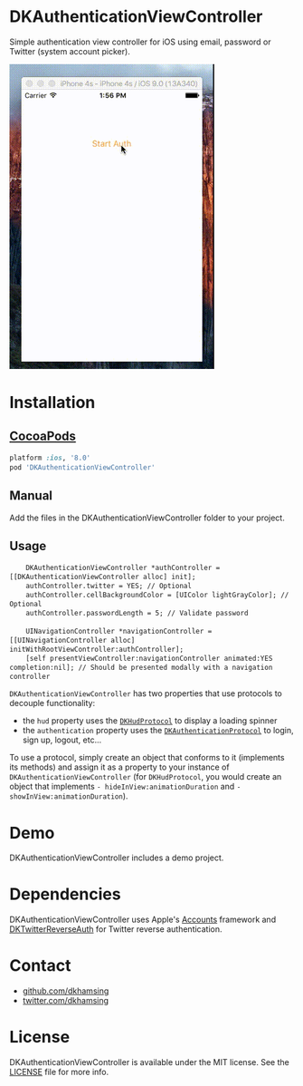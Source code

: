 # DKAuthenticationViewController

Simple authentication view controller for iOS using email, password or Twitter (system account picker).

![](Assets/demo.gif)

# Installation

## [CocoaPods](https://cocoapods.org/)

``` ruby
platform :ios, '8.0'
pod 'DKAuthenticationViewController'
```

## Manual

Add the files in the DKAuthenticationViewController folder to your project.

## Usage

``` objc
    DKAuthenticationViewController *authController = [[DKAuthenticationViewController alloc] init];
    authController.twitter = YES; // Optional
    authController.cellBackgroundColor = [UIColor lightGrayColor]; // Optional
    authController.passwordLength = 5; // Validate password 
    
    UINavigationController *navigationController = [[UINavigationController alloc] initWithRootViewController:authController];
    [self presentViewController:navigationController animated:YES completion:nil]; // Should be presented modally with a navigation controller
```

`DKAuthenticationViewController` has two properties that use protocols to decouple functionality:
- the `hud` property uses the [`DKHudProtocol`](https://github.com/dkhamsing/DKAuthenticationViewController/blob/master/DKAuthenticationViewController/DKHudProtocol.h) to display a loading spinner
- the `authentication` property uses the [`DKAuthenticationProtocol`](https://github.com/dkhamsing/DKAuthenticationViewController/blob/master/DKAuthenticationViewController/DKAuthenticationProtocol.h) to login, sign up, logout, etc...

To use a protocol, simply create an object that conforms to it (implements its methods) and assign it as a property to your instance of `DKAuthenticationViewController` (for `DKHudProtocol`, you would create an object that implements `- hideInView:animationDuration` and `- showInView:animationDuration`).

# Demo

DKAuthenticationViewController includes a demo project.

# Dependencies

DKAuthenticationViewController uses Apple's [Accounts](https://developer.apple.com/library/prerelease/ios/documentation/Accounts/Reference/AccountsFrameworkRef/index.html) framework and [DKTwitterReverseAuth](https://github.com/dkhamsing/DKTwitterReverseAuth) for Twitter reverse authentication.

# Contact

- [github.com/dkhamsing](https://github.com/dkhamsing)
- [twitter.com/dkhamsing](https://twitter.com/dkhamsing)

# License

DKAuthenticationViewController is available under the MIT license. See the [LICENSE](LICENSE) file for more info.
